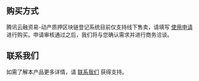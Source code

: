 ## 购买方式
腾讯云融资易-动产质押区块链登记系统目前仅支持线下售卖，请填写 [使用申请](https://cloud.tencent.com/apply/p/fflkcxjygk7) 进行购买。申请审核通过之后，我们将与您确认需求并进行商务洽谈。

## 联系我们
如需了解本产品更多详情，请 [联系我们](https://cloud.tencent.com/act/event/connect-service) 获得支持。
